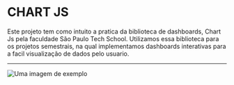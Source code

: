 <h1>CHART JS</h1>
Este projeto tem como intuito a pratica da biblioteca de dashboards, Chart Js pela faculdade São Paulo Tech School. Utilizamos essa biblioteca para os projetos semestrais, na qual implementamos dashboards interativas para a facil visualização de dados pelo usuario.

<hr>
<img src="https://encrypted-tbn0.gstatic.com/images?q=tbn:ANd9GcTqVsL0Aeng595KsZ6wrDoDrkww7atgD4efEw&s" alt="Uma imagem de exemplo">
